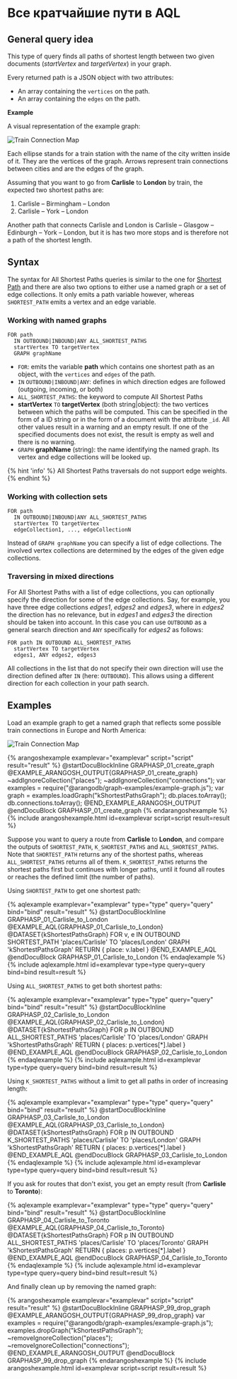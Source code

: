 # Все кратчайшие пути в AQL

## General query idea

This type of query finds all paths of shortest length between two given
documents (_startVertex_ and _targetVertex_) in your graph.

Every returned path is a JSON object with two attributes:

- An array containing the `vertices` on the path.
- An array containing the `edges` on the path.

**Example**

A visual representation of the example graph:

![Train Connection Map](../images/train_map.png)

Each ellipse stands for a train station with the name of the city written inside
of it. They are the vertices of the graph. Arrows represent train connections
between cities and are the edges of the graph.

Assuming that you want to go from **Carlisle** to **London** by train, the
expected two shortest paths are:

1. Carlisle – Birmingham – London
2. Carlisle – York – London

Another path that connects Carlisle and London is
Carlisle – Glasgow – Edinburgh – York – London, but it is has two more stops and
is therefore not a path of the shortest length.

## Syntax

The syntax for All Shortest Paths queries is similar to the one for
[Shortest Path](graphs-shortest-path.html) and there are also two options to
either use a named graph or a set of edge collections. It only emits a path
variable however, whereas `SHORTEST_PATH` emits a vertex and an edge variable.

### Working with named graphs

```aql
FOR path
  IN OUTBOUND|INBOUND|ANY ALL_SHORTEST_PATHS
  startVertex TO targetVertex
  GRAPH graphName
```

- `FOR`: emits the variable **path** which contains one shortest path as an
  object, with the `vertices` and `edges` of the path.
- `IN` `OUTBOUND|INBOUND|ANY`: defines in which direction
  edges are followed (outgoing, incoming, or both)
- `ALL_SHORTEST_PATHS`: the keyword to compute All Shortest Paths
- **startVertex** `TO` **targetVertex** (both string\|object): the two vertices between
  which the paths will be computed. This can be specified in the form of
  a ID string or in the form of a document with the attribute `_id`. All other
  values result in a warning and an empty result. If one of the specified
  documents does not exist, the result is empty as well and there is no warning.
- `GRAPH` **graphName** (string): the name identifying the named graph. Its vertex and
  edge collections will be looked up.

{% hint 'info' %}
All Shortest Paths traversals do not support edge weights.
{% endhint %}

### Working with collection sets

```aql
FOR path
  IN OUTBOUND|INBOUND|ANY ALL_SHORTEST_PATHS
  startVertex TO targetVertex
  edgeCollection1, ..., edgeCollectionN
```

Instead of `GRAPH graphName` you can specify a list of edge collections.
The involved vertex collections are determined by the edges of the given
edge collections.

### Traversing in mixed directions

For All Shortest Paths with a list of edge collections, you can optionally specify the
direction for some of the edge collections. Say, for example, you have three edge
collections _edges1_, _edges2_ and _edges3_, where in _edges2_ the direction
has no relevance, but in _edges1_ and _edges3_ the direction should be taken into
account. In this case you can use `OUTBOUND` as a general search direction and `ANY`
specifically for _edges2_ as follows:

```aql
FOR path IN OUTBOUND ALL_SHORTEST_PATHS
  startVertex TO targetVertex
  edges1, ANY edges2, edges3
```

All collections in the list that do not specify their own direction will use the
direction defined after `IN` (here: `OUTBOUND`). This allows using a different
direction for each collection in your path search.

## Examples

Load an example graph to get a named graph that reflects some possible
train connections in Europe and North America:

![Train Connection Map](../images/train_map.png)

{% arangoshexample examplevar="examplevar" script="script" result="result" %}
@startDocuBlockInline GRAPHASP_01_create_graph
@EXAMPLE_ARANGOSH_OUTPUT{GRAPHASP_01_create_graph}
~addIgnoreCollection("places");
~addIgnoreCollection("connections");
var examples = require("@arangodb/graph-examples/example-graph.js");
var graph = examples.loadGraph("kShortestPathsGraph");
db.places.toArray();
db.connections.toArray();
@END_EXAMPLE_ARANGOSH_OUTPUT
@endDocuBlock GRAPHASP_01_create_graph
{% endarangoshexample %}
{% include arangoshexample.html id=examplevar script=script result=result %}

Suppose you want to query a route from **Carlisle** to **London**, and
compare the outputs of `SHORTEST_PATH`, `K_SHORTEST_PATHS` and `ALL_SHORTEST_PATHS`.
Note that `SHORTEST_PATH` returns any of the shortest paths, whereas
`ALL_SHORTEST_PATHS` returns all of them. `K_SHORTEST_PATHS` returns the
shortest paths first but continues with longer paths, until it found all routes
or reaches the defined limit (the number of paths).

Using `SHORTEST_PATH` to get one shortest path:

{% aqlexample examplevar="examplevar" type="type" query="query" bind="bind" result="result" %}
@startDocuBlockInline GRAPHASP_01_Carlisle_to_London
@EXAMPLE_AQL{GRAPHASP_01_Carlisle_to_London}
@DATASET{kShortestPathsGraph}
FOR v, e IN OUTBOUND SHORTEST_PATH 'places/Carlisle' TO 'places/London'
GRAPH 'kShortestPathsGraph'
RETURN { place: v.label }
@END_EXAMPLE_AQL
@endDocuBlock GRAPHASP_01_Carlisle_to_London
{% endaqlexample %}
{% include aqlexample.html id=examplevar type=type query=query bind=bind result=result %}

Using `ALL_SHORTEST_PATHS` to get both shortest paths:

{% aqlexample examplevar="examplevar" type="type" query="query" bind="bind" result="result" %}
@startDocuBlockInline GRAPHASP_02_Carlisle_to_London
@EXAMPLE_AQL{GRAPHASP_02_Carlisle_to_London}
@DATASET{kShortestPathsGraph}
FOR p IN OUTBOUND ALL_SHORTEST_PATHS 'places/Carlisle' TO 'places/London'
GRAPH 'kShortestPathsGraph'
RETURN { places: p.vertices[*].label }
@END_EXAMPLE_AQL
@endDocuBlock GRAPHASP_02_Carlisle_to_London
{% endaqlexample %}
{% include aqlexample.html id=examplevar type=type query=query bind=bind result=result %}

Using `K_SHORTEST_PATHS` without a limit to get all paths in order of
increasing length:

{% aqlexample examplevar="examplevar" type="type" query="query" bind="bind" result="result" %}
@startDocuBlockInline GRAPHASP_03_Carlisle_to_London
@EXAMPLE_AQL{GRAPHASP_03_Carlisle_to_London}
@DATASET{kShortestPathsGraph}
FOR p IN OUTBOUND K_SHORTEST_PATHS 'places/Carlisle' TO 'places/London'
GRAPH 'kShortestPathsGraph'
RETURN { places: p.vertices[*].label }
@END_EXAMPLE_AQL
@endDocuBlock GRAPHASP_03_Carlisle_to_London
{% endaqlexample %}
{% include aqlexample.html id=examplevar type=type query=query bind=bind result=result %}

If you ask for routes that don't exist, you get an empty result
(from **Carlisle** to **Toronto**):

{% aqlexample examplevar="examplevar" type="type" query="query" bind="bind" result="result" %}
@startDocuBlockInline GRAPHASP_04_Carlisle_to_Toronto
@EXAMPLE_AQL{GRAPHASP_04_Carlisle_to_Toronto}
@DATASET{kShortestPathsGraph}
FOR p IN OUTBOUND ALL_SHORTEST_PATHS 'places/Carlisle' TO 'places/Toronto'
GRAPH 'kShortestPathsGraph'
RETURN {
places: p.vertices[*].label
}
@END_EXAMPLE_AQL
@endDocuBlock GRAPHASP_04_Carlisle_to_Toronto
{% endaqlexample %}
{% include aqlexample.html id=examplevar type=type query=query bind=bind result=result %}

And finally clean up by removing the named graph:

{% arangoshexample examplevar="examplevar" script="script" result="result" %}
@startDocuBlockInline GRAPHASP_99_drop_graph
@EXAMPLE_ARANGOSH_OUTPUT{GRAPHASP_99_drop_graph}
var examples = require("@arangodb/graph-examples/example-graph.js");
examples.dropGraph("kShortestPathsGraph");
~removeIgnoreCollection("places");
~removeIgnoreCollection("connections");
@END_EXAMPLE_ARANGOSH_OUTPUT
@endDocuBlock GRAPHASP_99_drop_graph
{% endarangoshexample %}
{% include arangoshexample.html id=examplevar script=script result=result %}
